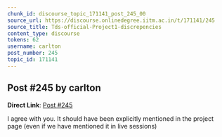 ```yaml
---
chunk_id: discourse_topic_171141_post_245_00
source_url: https://discourse.onlinedegree.iitm.ac.in/t/171141/245
source_title: Tds-official-Project1-discrepencies
content_type: discourse
tokens: 62
username: carlton
post_number: 245
topic_id: 171141
---
```


## Post #245 by carlton

**Direct Link**: [Post #245](https://discourse.onlinedegree.iitm.ac.in/t/171141/245)

I agree with you. It should have been explicitly mentioned in the project page (even if we have mentioned it in live sessions)
